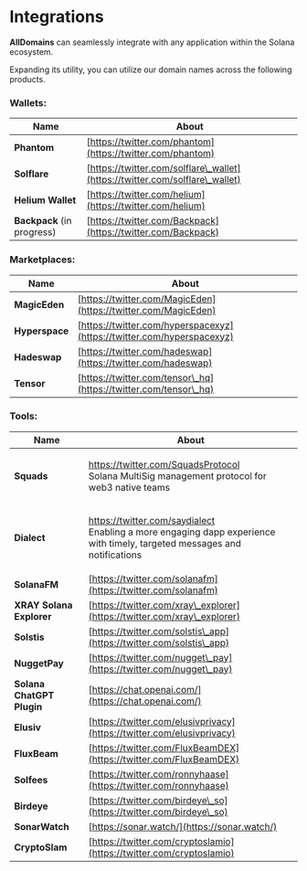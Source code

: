 # Integrations

**AllDomains** can seamlessly integrate with any application within the Solana ecosystem.

Expanding its utility, you can utilize our domain names across the following products.

### **Wallets:**

| Name                       | About                                                                        |
| -------------------------- | ---------------------------------------------------------------------------- |
| **Phantom**                | [https://twitter.com/phantom](https://twitter.com/phantom)                   |
| **Solflare**               | [https://twitter.com/solflare\_wallet](https://twitter.com/solflare\_wallet) |
| **Helium Wallet**          | [https://twitter.com/helium](https://twitter.com/helium)                     |
| **Backpack** (in progress) | [https://twitter.com/Backpack](https://twitter.com/Backpack)                 |

### **Marketplaces:**

| Name           | About                                                                  |
| -------------- | ---------------------------------------------------------------------- |
| **MagicEden**  | [https://twitter.com/MagicEden](https://twitter.com/MagicEden)         |
| **Hyperspace** | [https://twitter.com/hyperspacexyz](https://twitter.com/hyperspacexyz) |
| **Hadeswap**   | [https://twitter.com/hadeswap](https://twitter.com/hadeswap)           |
| **Tensor**     | [https://twitter.com/tensor\_hq](https://twitter.com/tensor\_hq)       |

### **Tools:**

| Name                                             | About                                                                                                                                                                           |
| ------------------------------------------------ | ------------------------------------------------------------------------------------------------------------------------------------------------------------------------------- |
| **Squads**                                       | <p><a href="https://twitter.com/SquadsProtocol">https://twitter.com/SquadsProtocol<br></a>Solana MultiSig management protocol for web3 native teams</p>                         |
| **Dialect**                                      | <p><a href="https://twitter.com/saydialect">https://twitter.com/saydialect<br></a>Enabling a more engaging dapp experience with timely, targeted messages and notifications</p> |
| **SolanaFM**                                     | [https://twitter.com/solanafm](https://twitter.com/solanafm)                                                                                                                    |
| **XRAY Solana Explorer**                         | [https://twitter.com/xray\_explorer](https://twitter.com/xray\_explorer)                                                                                                        |
| **Solstis**[ ](https://twitter.com/solstis\_app) | [https://twitter.com/solstis\_app](https://twitter.com/solstis\_app)                                                                                                            |
| **NuggetPay**                                    | [https://twitter.com/nugget\_pay](https://twitter.com/nugget\_pay)                                                                                                              |
| **Solana ChatGPT Plugin**                        | [https://chat.openai.com/](https://chat.openai.com/)                                                                                                                            |
| **Elusiv**                                       | [https://twitter.com/elusivprivacy](https://twitter.com/elusivprivacy)                                                                                                          |
| **FluxBeam**                                     | [https://twitter.com/FluxBeamDEX](https://twitter.com/FluxBeamDEX)                                                                                                              |
| **Solfees**                                      | [https://twitter.com/ronnyhaase](https://twitter.com/ronnyhaase)                                                                                                                |
| **Birdeye**                                      | [https://twitter.com/birdeye\_so](https://twitter.com/birdeye\_so)                                                                                                              |
| **SonarWatch**                                   | [https://sonar.watch/](https://sonar.watch/)                                                                                                                                    |
| **CryptoSlam**                                   | [https://twitter.com/cryptoslamio](https://twitter.com/cryptoslamio)                                                                                                            |

